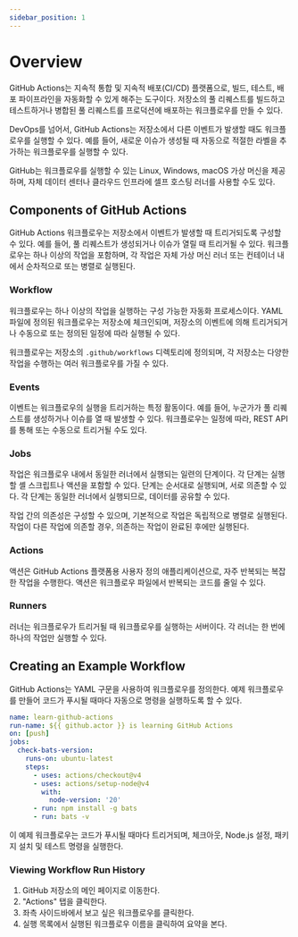 ```yaml
---
sidebar_position: 1
---
```


# Overview
GitHub Actions는 지속적 통합 및 지속적 배포(CI/CD) 플랫폼으로, 빌드, 테스트, 배포 파이프라인을 자동화할 수 있게 해주는 도구이다. 저장소의 풀 리퀘스트를 빌드하고 테스트하거나 병합된 풀 리퀘스트를 프로덕션에 배포하는 워크플로우를 만들 수 있다.

DevOps를 넘어서, GitHub Actions는 저장소에서 다른 이벤트가 발생할 때도 워크플로우를 실행할 수 있다. 예를 들어, 새로운 이슈가 생성될 때 자동으로 적절한 라벨을 추가하는 워크플로우를 실행할 수 있다.

GitHub는 워크플로우를 실행할 수 있는 Linux, Windows, macOS 가상 머신을 제공하며, 자체 데이터 센터나 클라우드 인프라에 셀프 호스팅 러너를 사용할 수도 있다.

## Components of GitHub Actions
GitHub Actions 워크플로우는 저장소에서 이벤트가 발생할 때 트리거되도록 구성할 수 있다. 예를 들어, 풀 리퀘스트가 생성되거나 이슈가 열릴 때 트리거될 수 있다. 워크플로우는 하나 이상의 작업을 포함하며, 각 작업은 자체 가상 머신 러너 또는 컨테이너 내에서 순차적으로 또는 병렬로 실행된다.

### Workflow
워크플로우는 하나 이상의 작업을 실행하는 구성 가능한 자동화 프로세스이다. YAML 파일에 정의된 워크플로우는 저장소에 체크인되며, 저장소의 이벤트에 의해 트리거되거나 수동으로 또는 정의된 일정에 따라 실행될 수 있다.

워크플로우는 저장소의 `.github/workflows` 디렉토리에 정의되며, 각 저장소는 다양한 작업을 수행하는 여러 워크플로우를 가질 수 있다.

### Events
이벤트는 워크플로우의 실행을 트리거하는 특정 활동이다. 예를 들어, 누군가가 풀 리퀘스트를 생성하거나 이슈를 열 때 발생할 수 있다. 워크플로우는 일정에 따라, REST API를 통해 또는 수동으로 트리거될 수도 있다.

### Jobs
작업은 워크플로우 내에서 동일한 러너에서 실행되는 일련의 단계이다. 각 단계는 실행할 셸 스크립트나 액션을 포함할 수 있다. 단계는 순서대로 실행되며, 서로 의존할 수 있다. 각 단계는 동일한 러너에서 실행되므로, 데이터를 공유할 수 있다.

작업 간의 의존성은 구성할 수 있으며, 기본적으로 작업은 독립적으로 병렬로 실행된다. 작업이 다른 작업에 의존할 경우, 의존하는 작업이 완료된 후에만 실행된다.

### Actions
액션은 GitHub Actions 플랫폼용 사용자 정의 애플리케이션으로, 자주 반복되는 복잡한 작업을 수행한다. 액션은 워크플로우 파일에서 반복되는 코드를 줄일 수 있다.

### Runners
러너는 워크플로우가 트리거될 때 워크플로우를 실행하는 서버이다. 각 러너는 한 번에 하나의 작업만 실행할 수 있다.

## Creating an Example Workflow
GitHub Actions는 YAML 구문을 사용하여 워크플로우를 정의한다. 예제 워크플로우를 만들어 코드가 푸시될 때마다 자동으로 명령을 실행하도록 할 수 있다.

```yaml
name: learn-github-actions
run-name: ${{ github.actor }} is learning GitHub Actions
on: [push]
jobs:
  check-bats-version:
    runs-on: ubuntu-latest
    steps:
      - uses: actions/checkout@v4
      - uses: actions/setup-node@v4
        with:
          node-version: '20'
      - run: npm install -g bats
      - run: bats -v
```

이 예제 워크플로우는 코드가 푸시될 때마다 트리거되며, 체크아웃, Node.js 설정, 패키지 설치 및 테스트 명령을 실행한다.

### Viewing Workflow Run History
1. GitHub 저장소의 메인 페이지로 이동한다.
2. "Actions" 탭을 클릭한다.
3. 좌측 사이드바에서 보고 싶은 워크플로우를 클릭한다.
4. 실행 목록에서 실행된 워크플로우 이름을 클릭하여 요약을 본다.
